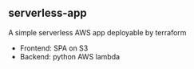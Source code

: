 ## serverless-app

A simple serverless AWS app deployable by terraform

- Frontend: SPA on S3
- Backend: python AWS lambda